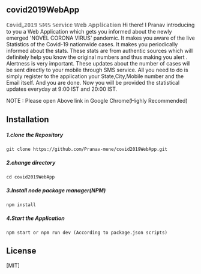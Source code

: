 ## covid2019WebApp

ℂ𝕠𝕧𝕚𝕕_𝟚𝟘𝟙𝟡 𝕊𝕄𝕊 𝕊𝕖𝕣𝕧𝕚𝕔𝕖 𝕎𝕖𝕓 𝔸𝕡𝕡𝕝𝕚𝕔𝕒𝕥𝕚𝕠𝕟
Hi there! I Pranav introducing to you a Web Application which gets you informed about the newly emerged 'NOVEL CORONA VIRUS' pandemic. It makes you aware of the live Statistics of the Covid-19 nationwide cases. It makes you periodically informed about the stats. These stats are from authentic sources which will definitely help you know the original numbers and thus making you alert . Alertness is very important. These updates about the number of cases will be sent directly to your mobile through SMS service. All you need to do is simply register to the application your State,City,Mobile number and the Email itself. And you are done. Now you will be provided the statistical updates everyday at 9:00 IST and 20:00 IST.

NOTE : Please open Above link in Google Chrome(Highly Recommended)



## Installation

##### 1.clone the Repository

`git clone https://github.com/Pranav-mene/covid2019WebApp.git`

##### 2.change directory

`cd covid2019WebApp`

##### 3.Install node package manager(NPM)

`npm install`

##### 4.Start the Application

`npm start or npm run dev (According to package.json scripts)`


## License
[MIT]
